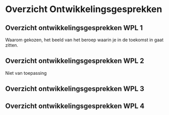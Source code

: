 # Overzicht Ontwikkelingsgesprekken

## Overzicht ontwikkelingsgesprekken WPL 1
Waarom gekozen, het beeld van het beroep waarin je in de toekomst in gaat zitten. 
## Overzicht ontwikkelingsgesprekken WPL 2
Niet van toepassing 
## Overzicht ontwikkelingsgesprekken WPL 3

## Overzicht ontwikkelingsgesprekken WPL 4
